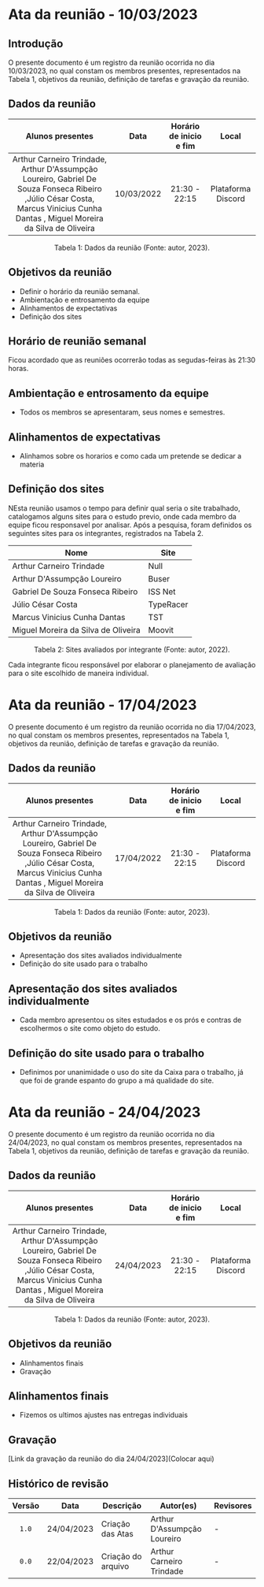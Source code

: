 # Ata da reunião - 10/03/2023

## Introdução

O presente documento é um registro da reunião ocorrida no dia 10/03/2023, no qual constam os membros presentes, representados na Tabela 1, objetivos da reunião, definição de tarefas e gravação da reunião.

## Dados da reunião

|                                    Alunos presentes                                     |    Data    | Horário de inicio e fim |      Local       |
| :-------------------------------------------------------------------------------------: | :--------: | :---------------------: | :--------------: |
| Arthur Carneiro Trindade, Arthur D'Assumpção Loureiro, Gabriel De Souza Fonseca Ribeiro ,Júlio César Costa, Marcus Vinicius Cunha Dantas , Miguel Moreira da Silva de Oliveira     | 10/03/2022 |      21:30 - 22:15      | Plataforma Discord |

<div style="text-align: center">
<p> Tabela 1: Dados da reunião (Fonte: autor, 2023). </p>
</div>

## Objetivos da reunião

- Definir o horário da reunião semanal.
- Ambientação e entrosamento da equipe 
- Alinhamentos de expectativas
- Definição dos sites 

## Horário de reunião semanal

Ficou acordado que as reuniões ocorrerão todas as segudas-feiras às 21:30 horas.

## Ambientação e entrosamento da equipe

- Todos os membros se apresentaram, seus nomes e semestres.

## Alinhamentos de expectativas

- Alinhamos sobre os horarios e como cada um pretende se dedicar a materia 


## Definição dos sites 

NEsta reunião usamos o tempo para definir qual seria o site trabalhado, catalogamos alguns sites para o estudo previo, onde cada membro da equipe ficou responsavel por analisar. Após a pesquisa, foram definidos os seguintes sites para os integrantes, registrados na Tabela 2.

| Nome          | Site               |
| ------------- | ------------------ |
| Arthur Carneiro Trindade             | Null               | 
| Arthur D'Assumpção Loureiro          | Buser              |
| Gabriel De Souza Fonseca Ribeiro     | ISS Net            |
| Júlio César Costa                    | TypeRacer          |
| Marcus Vinicius Cunha Dantas         | TST                |
| Miguel Moreira da Silva de Oliveira  | Moovit             |

<div style="text-align: center">
<p> Tabela 2: Sites avaliados por integrante (Fonte: autor, 2022). </p>
</div>

Cada integrante ficou responsável por elaborar o planejamento de avaliação para o site escolhido de maneira individual.

# Ata da reunião - 17/04/2023

O presente documento é um registro da reunião ocorrida no dia 17/04/2023, no qual constam os membros presentes, representados na Tabela 1, objetivos da reunião, definição de tarefas e gravação da reunião.

## Dados da reunião

|                                    Alunos presentes                                     |    Data    | Horário de inicio e fim |      Local       |
| :-------------------------------------------------------------------------------------: | :--------: | :---------------------: | :--------------: |
| Arthur Carneiro Trindade, Arthur D'Assumpção Loureiro, Gabriel De Souza Fonseca Ribeiro ,Júlio César Costa, Marcus Vinicius Cunha Dantas , Miguel Moreira da Silva de Oliveira     | 17/04/2022 |      21:30 - 22:15      | Plataforma Discord |

<div style="text-align: center">
<p> Tabela 1: Dados da reunião (Fonte: autor, 2023). </p>
</div>

## Objetivos da reunião
-  Apresentação dos sites avaliados individualmente
-  Definição do site usado para o trabalho  

## Apresentação dos sites avaliados individualmente
- Cada membro apresentou os sites estudados e os prós e contras de escolhermos o site como objeto do estudo.




##  Definição do site usado para o trabalho  
- Definimos por unanimidade o uso do site da Caixa para o trabalho, já que foi de grande espanto do grupo a má qualidade do site.



# Ata da reunião - 24/04/2023

O presente documento é um registro da reunião ocorrida no dia 24/04/2023, no qual constam os membros presentes, representados na Tabela 1, objetivos da reunião, definição de tarefas e gravação da reunião.

## Dados da reunião

|                                    Alunos presentes                                     |    Data    | Horário de inicio e fim |      Local       |
| :-------------------------------------------------------------------------------------: | :--------: | :---------------------: | :--------------: |
| Arthur Carneiro Trindade, Arthur D'Assumpção Loureiro, Gabriel De Souza Fonseca Ribeiro ,Júlio César Costa, Marcus Vinicius Cunha Dantas , Miguel Moreira da Silva de Oliveira     | 24/04/2023 |      21:30 - 22:15      | Plataforma Discord |

<div style="text-align: center">
<p> Tabela 1: Dados da reunião (Fonte: autor, 2023). </p>
</div>


## Objetivos da reunião
-  Alinhamentos finais
-  Gravação

## Alinhamentos finais
- Fizemos os ultimos ajustes nas entregas individuais

## Gravação


[Link da gravação da reunião do dia 24/04/2023](Colocar aqui)


## Histórico de revisão

| Versão     | Data        | Descrição            | Autor(es)                          | Revisores  |
| :--------: | :---------: | -------------------- | ---------------------------------- | ---------- |
| `1.0`      |  24/04/2023 | Criação das Atas     | Arthur D'Assumpção Loureiro        | -
| `0.0`      |  22/04/2023 | Criação do arquivo   | Arthur Carneiro Trindade           | -          |




